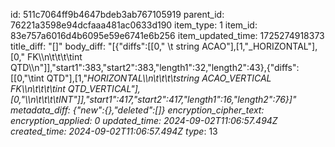 id: 511c7064ff9b4647bdeb3ab767105919
parent_id: 76221a3598e94dcfaaa481ac0633d190
item_type: 1
item_id: 83e757a6016d4b6095e59e6741e6b256
item_updated_time: 1725274918373
title_diff: "[]"
body_diff: "[{\"diffs\":[[0,\"   \\t string ACAO\"],[1,\"_HORIZONTAL\"],[0,\" FK\\\n\\t\\t\\t\\tint QTD\\\n\"]],\"start1\":383,\"start2\":383,\"length1\":32,\"length2\":43},{\"diffs\":[[0,\"\\tint QTD\"],[1,\"_HORIZONTAL\\\n\\t\\t\\t\\tstring ACAO_VERTICAL FK\\\n\\t\\t\\t\\tint QTD_VERTICAL\"],[0,\"\\\n\\t\\t\\t\\tINT\"]],\"start1\":417,\"start2\":417,\"length1\":16,\"length2\":76}]"
metadata_diff: {"new":{},"deleted":[]}
encryption_cipher_text: 
encryption_applied: 0
updated_time: 2024-09-02T11:06:57.494Z
created_time: 2024-09-02T11:06:57.494Z
type_: 13
